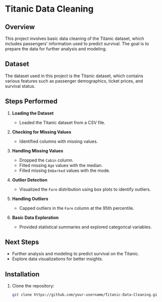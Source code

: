 # Titanic Data Cleaning

## Overview
This project involves basic data cleaning of the Titanic dataset, which includes passengers' information used to predict survival. The goal is to prepare the data for further analysis and modeling.

## Dataset
The dataset used in this project is the Titanic dataset, which contains various features such as passenger demographics, ticket prices, and survival status.

## Steps Performed
1. **Loading the Dataset**
   - Loaded the Titanic dataset from a CSV file.
  
2. **Checking for Missing Values**
   - Identified columns with missing values.

3. **Handling Missing Values**
   - Dropped the `Cabin` column.
   - Filled missing `Age` values with the median.
   - Filled missing `Embarked` values with the mode.

4. **Outlier Detection**
   - Visualized the `Fare` distribution using box plots to identify outliers.

5. **Handling Outliers**
   - Capped outliers in the `Fare` column at the 95th percentile.

6. **Basic Data Exploration**
   - Provided statistical summaries and explored categorical variables.

## Next Steps
- Further analysis and modeling to predict survival on the Titanic.
- Explore data visualizations for better insights.

## Installation
1. Clone the repository:
   ```bash
   git clone https://github.com/your-username/Titanic-Data-Cleaning.git
